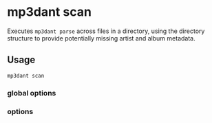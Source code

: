# mp3dant scan

Executes `mp3dant parse` across files in a directory, using the directory structure to provide potentially missing artist and album metadata.

## Usage

    mp3dant scan

### global options

### options
